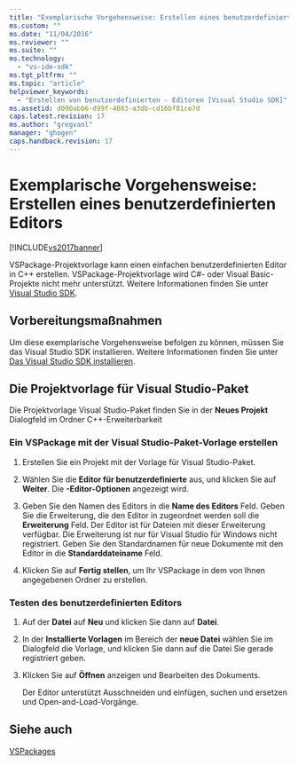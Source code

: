 ```yaml
---
title: "Exemplarische Vorgehensweise: Erstellen eines benutzerdefinierten Editors | Microsoft Docs"
ms.custom: ""
ms.date: "11/04/2016"
ms.reviewer: ""
ms.suite: ""
ms.technology: 
  - "vs-ide-sdk"
ms.tgt_pltfrm: ""
ms.topic: "article"
helpviewer_keywords: 
  - "Erstellen von benutzerdefinierten - Editoren [Visual Studio SDK]"
ms.assetid: d090abb6-d99f-4083-a3db-cd16bf81ce7d
caps.latest.revision: 17
ms.author: "gregvanl"
manager: "ghogen"
caps.handback.revision: 17
---
```

# Exemplarische Vorgehensweise: Erstellen eines benutzerdefinierten Editors
[!INCLUDE[vs2017banner](../code-quality/includes/vs2017banner.md)]

VSPackage\-Projektvorlage kann einen einfachen benutzerdefinierten Editor in C\+\+ erstellen.  VSPackage\-Projektvorlage wird C\#\- oder Visual Basic\-Projekte nicht mehr unterstützt. Weitere Informationen finden Sie unter [Visual Studio SDK](../extensibility/visual-studio-sdk.md).  
  
## Vorbereitungsmaßnahmen  
 Um diese exemplarische Vorgehensweise befolgen zu können, müssen Sie das Visual Studio SDK installieren. Weitere Informationen finden Sie unter [Das Visual Studio SDK installieren](../extensibility/installing-the-visual-studio-sdk.md).  
  
## Die Projektvorlage für Visual Studio\-Paket  
 Die Projektvorlage Visual Studio\-Paket finden Sie in der **Neues Projekt** Dialogfeld im Ordner C\+\+\-Erweiterbarkeit  
  
### Ein VSPackage mit der Visual Studio\-Paket\-Vorlage erstellen  
  
1.  Erstellen Sie ein Projekt mit der Vorlage für Visual Studio\-Paket.  
  
2.  Wählen Sie die **Editor für benutzerdefinierte** aus, und klicken Sie auf **Weiter**. Die **\-Editor\-Optionen** angezeigt wird.  
  
3.  Geben Sie den Namen des Editors in die **Name des Editors** Feld. Geben Sie die Erweiterung, die den Editor in zugeordnet werden soll die **Erweiterung** Feld. Der Editor ist für Dateien mit dieser Erweiterung verfügbar. Die Erweiterung ist nur für Visual Studio für Windows nicht registriert. Geben Sie den Standardnamen für neue Dokumente mit den Editor in die **Standarddateiname** Feld.  
  
4.  Klicken Sie auf **Fertig stellen**, um Ihr VSPackage in dem von Ihnen angegebenen Ordner zu erstellen.  
  
### Testen des benutzerdefinierten Editors  
  
1.  Auf der **Datei** auf **Neu** und klicken Sie dann auf **Datei**.  
  
2.  In der **Installierte Vorlagen** im Bereich der **neue Datei** wählen Sie im Dialogfeld die Vorlage, und klicken Sie dann auf die Datei Sie gerade registriert geben.  
  
3.  Klicken Sie auf **Öffnen** anzeigen und Bearbeiten des Dokuments.  
  
     Der Editor unterstützt Ausschneiden und einfügen, suchen und ersetzen und Open\-and\-Load\-Vorgänge.  
  
## Siehe auch  
 [VSPackages](../extensibility/internals/vspackages.md)